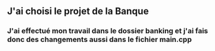## J'ai choisi le projet de la Banque
### J'ai effectué mon travail dans le dossier banking et j'ai fais donc des changements aussi dans le fichier main.cpp
